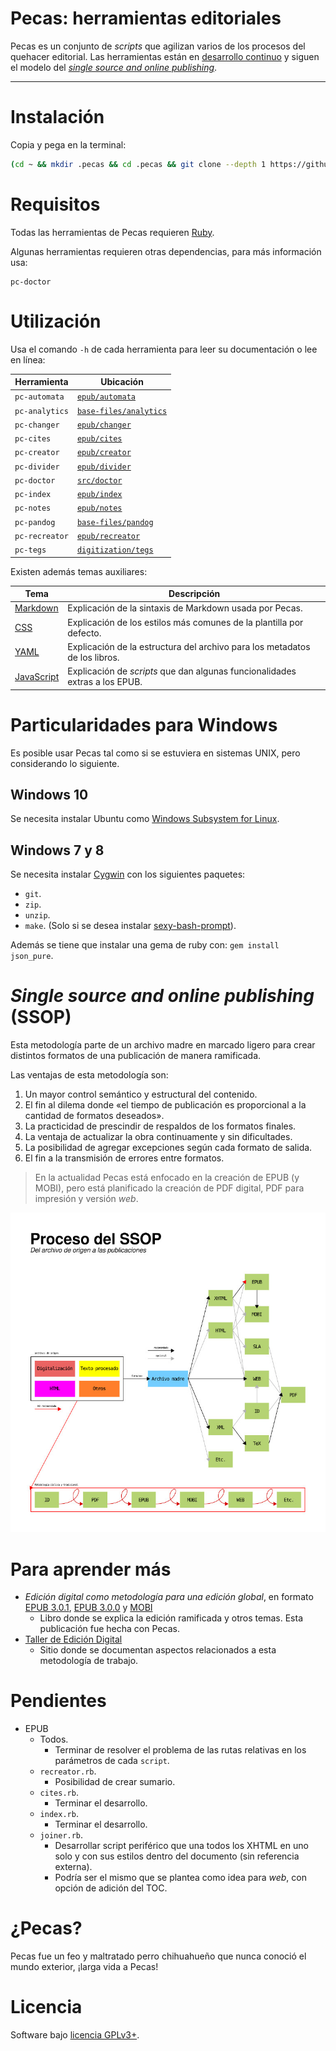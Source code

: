 # Pecas: herramientas editoriales

Pecas es un conjunto de *scripts* que agilizan varios de los procesos 
del quehacer editorial. Las herramientas están en [desarrollo continuo](https://es.wikipedia.org/wiki/Liberaci%C3%B3n_continua)
y siguen el modelo del [*single source and online publishing*](#single-source-and-online-publishing-ssop).

---

# Instalación

Copia y pega en la terminal:

```bash
(cd ~ && mkdir .pecas && cd .pecas && git clone --depth 1 https://github.com/NikaZhenya/pecas.git . && bash install.sh) && source ~/.bash_profile
```

# Requisitos

Todas las herramientas de Pecas requieren [Ruby](https://www.ruby-lang.org/).

Algunas herramientas requieren otras dependencias, para más información usa:

```
pc-doctor
```

# Utilización

Usa el comando `-h` de cada herramienta para leer su documentación o lee en línea:

| Herramienta    | Ubicación                                                                                      |
|----------------|------------------------------------------------------------------------------------------------|
| `pc-automata`  | [`epub/automata`](https://github.com/NikaZhenya/pecas/tree/master/epub/automata)               |
| `pc-analytics` | [`base-files/analytics`](https://github.com/NikaZhenya/pecas/tree/master/base-files/analytics) |
| `pc-changer`   | [`epub/changer`](https://github.com/NikaZhenya/pecas/tree/master/epub/changer)                 |
| `pc-cites`     | [`epub/cites`](https://github.com/NikaZhenya/pecas/tree/master/epub/cites)                     |
| `pc-creator`   | [`epub/creator`](https://github.com/NikaZhenya/pecas/tree/master/epub/creator)                 |
| `pc-divider`   | [`epub/divider`](https://github.com/NikaZhenya/pecas/tree/master/epub/divider)                 |
| `pc-doctor`    | [`src/doctor`](https://github.com/NikaZhenya/pecas/tree/master/src/doctor)                     |
| `pc-index`     | [`epub/index`](https://github.com/NikaZhenya/pecas/tree/master/epub/index)                     |
| `pc-notes`     | [`epub/notes`](https://github.com/NikaZhenya/pecas/tree/master/epub/notes)                     |
| `pc-pandog`    | [`base-files/pandog`](https://github.com/NikaZhenya/pecas/tree/master/base-files/pandog)       |
| `pc-recreator` | [`epub/recreator`](https://github.com/NikaZhenya/pecas/tree/master/epub/recreator)             |
| `pc-tegs`      | [`digitization/tegs`](https://github.com/NikaZhenya/pecas/tree/master/digitization/tegs)       |

Existen además temas auxiliares:

| Tema                                                          | Descripción                                                                 |
|---------------------------------------------------------------|-----------------------------------------------------------------------------|
| [Markdown](https://nikazhenya.github.io/pecas/html/md.html)   | Explicación de la sintaxis de Markdown usada por Pecas.                     |
| [CSS](https://nikazhenya.github.io/pecas/html/css.html)       | Explicación de los estilos más comunes de la plantilla por defecto.         |
| [YAML](https://nikazhenya.github.io/pecas/html/yaml.html)     | Explicación de la estructura del archivo para los metadatos de los libros.  |
| [JavaScript](https://nikazhenya.github.io/pecas/html/js.html) | Explicación de *scripts* que dan algunas funcionalidades extras a los EPUB. |

# Particularidades para Windows

Es posible usar Pecas tal como si se estuviera en sistemas UNIX,
pero considerando lo siguiente.

## Windows 10

Se necesita instalar Ubuntu como 
[Windows Subsystem for Linux](https://docs.microsoft.com/en-us/windows/wsl/install-win10).

## Windows 7 y 8

Se necesita instalar [Cygwin](https://www.cygwin.com/) con los 
siguientes paquetes:

* `git`.
* `zip`.
* `unzip`.
* `make`. (Solo si se desea instalar [sexy-bash-prompt](https://github.com/NikaZhenya/sexy-bash-prompt)).

Además se tiene que instalar una gema de ruby con: `gem install json_pure`.

# *Single source and online publishing* (SSOP)

Esta metodología parte de un archivo madre en marcado ligero para crear
distintos formatos de una publicación de manera ramificada.

Las ventajas de esta metodología son:

1. Un mayor control semántico y estructural del contenido.
2. El fin al dilema donde «el tiempo de publicación es proporcional a la 
cantidad de formatos deseados».
3. La practicidad de prescindir de respaldos de los formatos finales.
4. La ventaja de actualizar la obra continuamente y sin dificultades.
5. La posibilidad de agregar excepciones según cada formato de salida.
6. El fin a la transmisión de errores entre formatos.

> En la actualidad Pecas está enfocado en la creación de EPUB (y MOBI), 
> pero está planificado la creación de PDF digital, PDF para impresión 
> y versión *web*.

![Flujo de trabajo](flujo-de-trabajo.jpg)

# Para aprender más

* *Edición digital como metodología para una edición global*, en formato [EPUB 3.0.1](https://github.com/NikaZhenya/entradas-eguaras/raw/master/ebooks/edicion_digital_como_metodologia_para_una_edicion_global.epub), [EPUB 3.0.0](https://github.com/NikaZhenya/entradas-eguaras/raw/master/ebooks/edicion_digital_como_metodologia_para_una_edicion_global_3-0-0.epub) y [MOBI](https://github.com/NikaZhenya/entradas-eguaras/raw/master/ebooks/edicion_digital_como_metodologia_para_una_edicion_global.mobi)
    * Libro donde se explica la edición ramificada y otros temas. Esta publicación fue hecha con Pecas.
* [Taller de Edición Digital](http://ted.cliteratu.re/)
    * Sitio donde se documentan aspectos relacionados a esta metodología de trabajo.

# Pendientes

* EPUB
  * Todos.
    * Terminar de resolver el problema de las rutas relativas en los parámetros de cada `script`.
  * `recreator.rb`.
    * Posibilidad de crear sumario.
  * `cites.rb`.
    * Terminar el desarrollo.
  * `index.rb`.
    * Terminar el desarrollo.
  * `joiner.rb`.
    * Desarrollar script periférico que una todos los XHTML en uno solo y con sus estilos dentro del documento (sin referencia externa).
    * Podría ser el mismo que se plantea como idea para *web*, con opción de adición del TOC.

# ¿Pecas?

Pecas fue un feo y maltratado perro chihuahueño que nunca conoció el mundo exterior, ¡larga vida a Pecas!

# Licencia

Software bajo [licencia GPLv3+](https://gnu.org/licenses/gpl.html).
